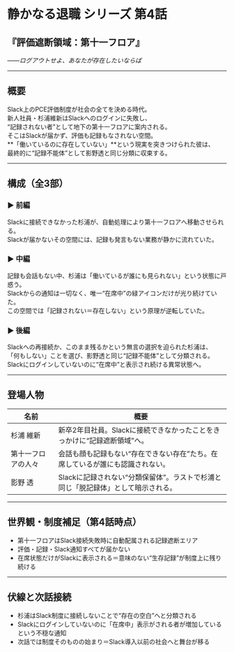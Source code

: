 # 静かなる退職 シリーズ 第4話  
## 『評価遮断領域：第十一フロア』  
_――ログアウトせよ、あなたが存在したいならば_

---

## 概要

Slack上のPCE評価制度が社会の全てを決める時代。  
新人社員・杉浦維新はSlackへのログインに失敗し、  
“記録されない者”として地下の第十一フロアに案内される。  
そこはSlackが届かず、評価も記録もなされない空間。  
**「働いているのに存在していない」**という現実を突きつけられた彼は、  
最終的に“記録不能体”として影野透と同じ分類に収束する。

---

## 構成（全3部）

### ▶️ 前編  
Slackに接続できなかった杉浦が、自動処理により第十一フロアへ移動させられる。  
Slackが届かないその空間には、記録も発言もない業務が静かに流れていた。

### ▶️ 中編  
記録も会話もない中、杉浦は「働いているが誰にも見られない」という状態に戸惑う。  
Slackからの通知は一切なく、唯一“在席中”の緑アイコンだけが光り続けていた。  
この空間では「記録されない＝存在しない」という原理が逆転していた。

### ▶️ 後編  
Slackへの再接続か、このまま残るかという無言の選択を迫られた杉浦は、  
「何もしない」ことを選び、影野透と同じ“記録不能体”として分類される。  
Slackにログインしていないのに“在席中”と表示され続ける異常状態へ。

---

## 登場人物

| 名前           | 概要 |
|----------------|------|
| 杉浦 維新       | 新卒2年目社員。Slackに接続できなかったことをきっかけに“記録遮断領域”へ。 |
| 第十一フロアの人々 | 会話も顔も記録もない“存在できない存在”たち。在席しているが誰にも認識されない。 |
| 影野 透         | Slackに記録されない“分類保留体”。ラストで杉浦と同じ「脱記録体」として暗示される。 |

---

## 世界観・制度補足（第4話時点）

- 第十一フロアはSlack接続失敗時に自動配属される記録遮断エリア  
- 評価・記録・Slack通知すべてが届かない  
- 在席状態だけがSlackに表示される＝意味のない“生存記録”が制度上に残り続ける

---

## 伏線と次話接続

- 杉浦はSlack制度に接続しないことで“存在の空白”へと分類される  
- Slackにログインしていないのに「在席中」表示がされる者が増加しているという不穏な通知  
- 次話では制度そのものの始まり＝Slack導入以前の社会へと舞台が移る
